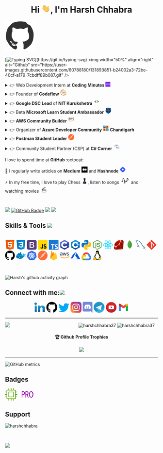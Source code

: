 <h4 align="center"> 
  
<h1 align="center">Hi <img src="pics/Hi.gif" width="29px"/>, I'm Harsh Chhabra </h1>
 
 
<img src="pics/octo.gif" width="100px" height="100px"></img> <br><br>
[![Typing SVG](http://readme-typing-svg.herokuapp.com?color=F71E11&lines=Just+a+codderrr%2C+love+OpenSource...)](https://git.io/typing-svg)
  <img width="50%" align="right" alt="Github" src="https://user-images.githubusercontent.com/60788180/131893851-b24002a3-72be-40cf-a179-7cbdff89b087.gif" />
 
 <details><summary>👉 Web Development Intern at <strong>Coding Minutes</strong> <img src="pics/coding minutes.jpg" height="16vh"></summary>
 <p> <br>
I am a <b>Full Stack Web Development</b> Intern at <b>Coding Minutes</b>. Coding Minutes is an ed-tech startup whose motive is to provide great learning resources at a very minimal price.<br>
   
  Coding Minutes Website: https://www.codingminutes.com
  </p>
</details>
<details><summary>👉 Founder of <strong>Codeflow</strong> <img src="pics/codeflow.png" height="20vh"></summary>
<p><br>
Codeflow is a student's driven organization running for students empowerment
  
We are currently working in three domains:
  
1.) Open-Source<br>
2.) Workshops and webinars from industry experts<br>
3.) Community building<br>
</p>
</details>
<details><summary>👉 <strong>Google DSC Lead</strong> of <strong>NIT Kurukshetra</strong>  <img src="pics/gdsc.png" height="22vh"></summary>
<p><br>
  <b>⚫ Firebase for Web Facilitator</b>
  
  <b>⚫ ML Study Jam Facilitator</b>
  
  <b>⚫ Flutter Festival Facilitator</b>
  
  <b>⚫ Android Stduy Jam Facilitator</b>
  
  <b>⚫ 30 Days of Google CLoud Facilitator</b>
  
</p>
</details>
<details><summary>👉 Beta <strong>Microsoft Learn Student Ambassador</strong>  <img src="pics/mlsa.png" height="20vh"></summary>
<p>

</p>
</details>
<details><summary>👉 <strong>AWS Community Builder</strong>  <img src="pics/aws.svg" height="20vh"></summary>
<p><br>
The AWS Community Builders program offers technical resources, education, and networking opportunities to AWS technical enthusiasts and emerging thought leaders who are passionate about sharing knowledge and connecting with the technical community.
</p>
</details>
<details><summary>👉 Organizer of <strong>Azure Developer Community <img src="pics/azdev.png" height="20vh"> Chandigarh</strong></summary>
<p><br>
Azure Developer Community is a unique upskilling platform aimed at helping developers learn, upskill, and network by attending regular community-events, and sharing knowledge and growing along with the other community members.
</p>
</details>
<details><summary>👉 <strong>Postman Student Leader</strong> <img src="pics/postman.svg" height="20vh"></summary>
<p><br>
<b> ⚫ Postman Student Leader</b>

  Postman Student Leaders teach others the essential skills in using Postman to build and test APIs.Postman Student Leaders teach others the essential skills in using Postman to build and test APIs.<br>
  <a href="https://drive.google.com/file/d/1weqeWkHDab2ZABw1vBaANeugAceJN30t/view?usp=sharing">[Certificate Link]</a>

<b> ⚫ Postman Student Expert</b>
  
  Postman Student Experts are proficient in the essential skills involved in building and testing API requests in Postman.<br>
  <a href="https://drive.google.com/file/d/1d1htnOR2_21OxyCE0Pr1VZdRrdFNaCsA/view?usp=sharing">[Certificate Link]</a></p>
</details>
<details><summary>👉 Community Student Partner (CSP) at <strong>C# Corner</strong> <img src="pics/csharp.png" height="24vh"></summary>
  <p><br>
C# Corner is an global social community for IT professionals and data developers to exchange their knowledge and experience using various methods such as contributing articles, forums, blogs, and videos.<br>
    <a href="https://www.c-sharpcorner.com/">[Website Link]</a>
    </p>
  </details>

I love to spend time at <strong>GitHub</strong> :octocat:

📝 I regularly write articles on <strong>Medium</strong>  <img src="pics/medium.png" height="20vh"> 
 and <strong>Hashnode</strong> <img src="pics/hashnode.png" height="20vh">

⚡ In my free time, I love to play Chess  <img src="pics/chess.png" height="20vh">, listen to songs  <img src="pics/songs.png" height="20vh"> and watching movies <img src="pics/movies.png" height="20vh"> 
</h4><br>

<a href="https://github.com/harshchhabra37"><img src="https://komarev.com/ghpvc/?username=harshchhabra37&color=dc143c&style=plastic"></a> 
<a href="https://github.com/harshchhabra37?tab=followers"><img src="https://img.shields.io/github/followers/harshchhabra37?label=Followers&style=social" alt="GitHub Badge"></a>
<a href="https://twitter.com/harshchhabra37"><img src="https://img.shields.io/twitter/follow/harshchhabra37?style=social"></a> 
<a class="drift-open-chat" href="https://drift.me/harshchhabra37"><img src="https://img.shields.io/badge/-Chat%20Now-gray?logo=googlemessages&logoColor=white&style=flat-square" /></a>

<p><h2> Skills & Tools <img src = "https://media2.giphy.com/media/QssGEmpkyEOhBCb7e1/giphy.gif?cid=ecf05e47a0n3gi1bfqntqmob8g9aid1oyj2wr3ds3mg700bl&rid=giphy.gif" width = 32px> </h2><br>
<a href= https://github.com/harshchhabra37?tab=repositories&q=&type=&language=html&sort= > <img width ='32px' src ='pics/html.svg'></a>
<a href= https://github.com/harshchhabra37?tab=repositories&q=&type=&language=css&sort= > <img width ='32px' src ='pics/css.svg'></a>
<a href= https://github.com/harshchhabra37?tab=repositories&q=&type=&language=bootstrap&sort= > <img width ='32px' src ='pics/bootstrap.svg'></a>
<a href= https://github.com/harshchhabra37?tab=repositories&q=&type=&language=javascript&sort= > <img width ='32px' src ='pics/javascript.svg'></a>
<a href= https://github.com/harshchhabra37?tab=repositories&q=&type=&language=typescript&sort= > <img width ='32px' src ='pics/typescript.svg'></a>
<a href= https://github.com/harshchhabra37?tab=repositories&q=&type=&language=c&sort= > <img width ='32px' src ='pics/c.svg'></a>
<a href= https://github.com/harshchhabra37?tab=repositories&q=&type=&language=cpp&sort= > <img width ='32px' src ='pics/cpp.svg'></a>
<a href= https://github.com/harshchhabra37?tab=repositories&q=&type=&language=python&sort= > <img width ='32px' src ='pics/python.svg'></a>
<a href= https://github.com/harshchhabra37?tab=repositories&q=&type=&language=nodejs&sort= > <img width ='32px' src ='pics/nodejs.svg'></a>
<a href= https://github.com/harshchhabra37?tab=repositories&q=&type=&language=reactjs&sort= > <img width ='32px' src ='pics/reactjs.svg'></a>
<a href= https://github.com/harshchhabra37?tab=repositories&q=&type=&language=ruby&sort= > <img width ='32px' src ='pics/ruby.svg'></a>
<a href= "https://www.mongodb.com"/> <img width ='32px' src ='pics/mongodb.svg'></a>
<a href= "https://www.mysql.com/"> <img width ='32px' src ='pics/mysql.svg'></a>
<a href= "https://git-scm.com/"> <img width ='32px' src ='pics/git.svg'></a>
<a href= "https://github.com/harshchhabra37"> <img width ='32px' src ='pics/github.svg'></a>
<a href= "https://www.docker.com"> <img width ='32px' src ='pics/docker.svg'></a>
<a href= "https://kubernetes.io"> <img width ='32px' src ='pics/kubernetes.svg'></a>
<a href= "https://www.postman.com/harshchhabra37"> <img width ='32px' src ='pics/postman.svg'></a>
<a href= "https://firebase.google.com/"> <img width ='32px' src ='pics/firebase.svg'></a>
<a href= "https://aws.amazon.com"> <img width ='32px' src ='pics/aws.svg'></a>
<a href= "https://azure.microsoft.com"> <img width ='32px' src ='pics/azure.svg'></a>
<a href= "https://cloud.google.com"> <img width ='32px' src ='pics/googlecloud.svg'></a>
<a href= "https://www.linux.org/"> <img width ='32px' src ='pics/linux.svg'></a></p>
<!-- <a href= https://github.com/harshchhabra37?tab=repositories&q=&type=&language=jupyternotebook&sort= > <img width ='32px' src ='pics/jupyter.svg'></a> --->

<br>


![Harsh's github activity graph](https://activity-graph.herokuapp.com/graph?username=harshchhabra37&theme=dracula)

## Connect with me:<img src='https://raw.githubusercontent.com/ShahriarShafin/ShahriarShafin/main/Assets/handshake.gif' width="100px"></h3>
<p align="left">
<div class="footer" id="top3">
  <center> 
   <a href="https://www.linkedin.com/in/harshchhabra" class="pics"><img src="pics/linkedin.svg" height="36vh"></a>
   <a href="https://github.com/harshchhabra37" class="pics"> <img src="pics/github.svg" height="36vh"></a>
    <a href="https://www.twitter.com/harshchhabra37" class="pics"><img src="pics/twitter.svg" height="36vh"></a>
    <a href="https://www.instagram.com/harshchhabra37" class="pics"><img src="pics/instagram.svg" height="36vh"></a>
  <a href="https://discord.gg/s77kYnfSGf" class="pics"><img src="pics/discord.svg" height="36vh"></a>
  <a href="https://t.me/codefloworg" class="pics"><img src="pics/telegram.svg" height="36vh"></a>
   <a href="https://www.youtube.com/c/Codefloworg" class="pics"><img src="pics/youtube.svg" height="36vh"></a>
     <a href="https://mail.google.com/mail/?view=cm&fs=1&tf=1&to=chhabraharsh37@gmail.com" class="pics"><img src="pics/gmail (1).svg" height="36vh"></a>
  
  </div>
</p>

<hr/>
<img align="left" width="48%" src='https://github-readme-stats.vercel.app/api?username=harshchhabra37&show_icons=true&theme=radical&count_private=true'/>
</p>
<img align="center" width="48%" src="https://github-readme-streak-stats.herokuapp.com?user=harshchhabra37&count_private=true&theme=radical" alt="harshchhabra37"/>
 <img align="center" width="40%" src="https://github-readme-stats.vercel.app/api/top-langs/?username=harshchhabra37&count_private=true&theme=radical&layout=compact" alt="harshchhabra37" />
 
 <p align="center"> 
 
<div align="center">
  <h4>🏆 Github Profile Trophies</h4>
  <a href="https://github.com/ryo-ma/github-profile-trophy">
   <img src="https://github-profile-trophy.vercel.app/?username=harshchhabra37&theme=monokai&row=1&column=8">
  </a>
</div><hr>

![GitHub metrics](https://metrics.lecoq.io/harshchhabra37?template=terminal&base.metadata=0&config.timezone=Asia%2FCalcutta)

## Badges
<a href='https://docs.github.com/en/developers'><img src='https://raw.githubusercontent.com/acervenky/animated-github-badges/master/assets/devbadge.gif' width='40' height='40'></a> <a href='https://education.github.com/pack'><img src='https://raw.githubusercontent.com/acervenky/animated-github-badges/master/assets/pro.gif' width='40' height='40'></a> 

## Support
<p><a href="https://www.buymeacoffee.com/harshchhabra"> <img align="left" src="https://cdn.buymeacoffee.com/buttons/v2/default-yellow.png" height="50" width="210" alt="harshchhabra" /></a></p><br><br>
<br>

![](https://hit.yhype.me/github/profile?user_id=60788180)

